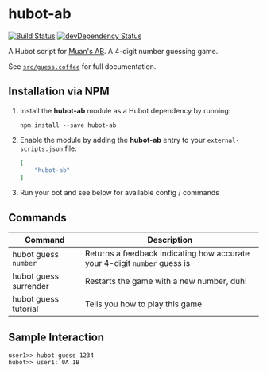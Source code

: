 # hubot-ab

[![Build Status](https://travis-ci.org/ClaudeBot/hubot-ab.svg)](https://travis-ci.org/ClaudeBot/hubot-ab)
[![devDependency Status](https://david-dm.org/ClaudeBot/hubot-ab/dev-status.svg)](https://david-dm.org/ClaudeBot/hubot-ab#info=devDependencies)

A Hubot script for [Muan's AB](http://ab.muan.co/). A 4-digit number guessing game.

See [`src/guess.coffee`](src/guess.coffee) for full documentation.


## Installation via NPM

1. Install the __hubot-ab__ module as a Hubot dependency by running:

    ```
    npm install --save hubot-ab
    ```

2. Enable the module by adding the __hubot-ab__ entry to your `external-scripts.json` file:

    ```json
    [
        "hubot-ab"
    ]
    ```

3. Run your bot and see below for available config / commands


## Commands

Command | Description
--- | ---
hubot guess `number` | Returns a feedback indicating how accurate your 4-digit `number` guess is
hubot guess surrender | Restarts the game with a new number, duh!
hubot guess tutorial | Tells you how to play this game


## Sample Interaction

```
user1>> hubot guess 1234
hubot>> user1: 0A 1B
```
